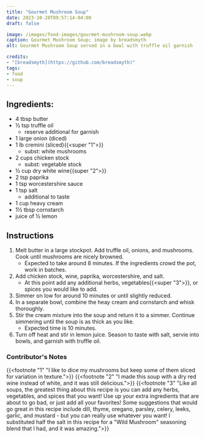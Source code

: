 ```yaml
---
title: "Gourmet Mushroom Soup"
date: 2023-10-28T09:57:14-04:00
draft: false

image: /images/food-images/gourmet-mushroom-soup.webp
caption: Gourmet Mushroom Soup; image by breadsmyth
alt: Gourmet Mushroom Soup served in a bowl with truffle oil garnish

credits:
- "[breadsmyth](https://github.com/breadsmyth)"
tags:
- food
- soup
---
```


## Ingredients:
- 4 tbsp butter
- &frac12; tsp truffle oil
    - reserve additional for garnish
- 1 large onion (diced)
- 1 lb cremini (sliced){{<super "1">}}
    - subst: white mushrooms
- 2 cups chicken stock
    - subst: vegetable stock
- &frac12; cup dry white wine{{super "2">}}
- 2 tsp paprika
- 1 tsp worcestershire sauce
- 1 tsp salt
    - additional to taste
- 1 cup heavy cream
- 1&frac12; tbsp cornstarch
- juice of &frac12; lemon

## Instructions
1. Melt butter in a large stockpot. Add truffle oil, onions, and mushrooms. Cook until mushrooms are nicely browned.
    - Expected to take around 8 minutes. If the ingredients crowd the pot, work in batches.
1. Add chicken stock, wine, paprika, worcestershire, and salt.
    - At this point add any additional herbs, vegetables{{<super "3">}}, or spices you would like to add.
1. Simmer on low for around 10 minutes or until slightly reduced.
1. In a separate bowl, combine the heay cream and cornstarch and whisk thoroughly.
1. Stir the cream mixture into the soup and return it to a simmer. Continue simmering until the soup is as thick as you like.
    - Expected time is 10 minutes.
1. Turn off heat and stir in lemon juice. Season to taste with salt, servie into bowls, and garnish with truffle oil.

### Contributor's Notes
{{<footnote "1" "I like to dice my mushrooms but keep some of them sliced for variation in texture.">}}
{{<footnote "2" "I made this soup with a dry red wine instead of white, and it was still delicious.">}}
{{<footnote "3" "Like all soups, the greatest thing about this recipe is you can add any herbs, vegetables, and spices that you want! Use up your extra ingredients that are about to go bad, or just add all your favorites! Some suggestions that would go great in this recipe include dill, thyme, oregano, parsley, celery, leeks, garlic, and mustard - but you can really use whatever you want! I substituted half the salt in this recipe for a "Wild Mushroom" seasoning blend that I had, and it was amazing.">}}
